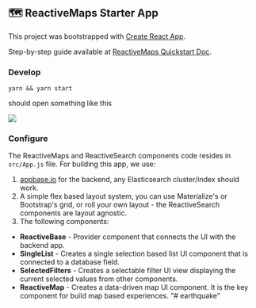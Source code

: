 ## 🗺️ ReactiveMaps Starter App

This project was bootstrapped with [Create React App](https://github.com/facebookincubator/create-react-app).

Step-by-step guide available at [ReactiveMaps Quickstart Doc](https://opensource.appbase.io/reactive-manual/getting-started/reactivemaps.html).

### Develop

```
yarn && yarn start
```

should open something like this

![](https://i.imgur.com/uZ2rAab.png)

### Configure

The ReactiveMaps and ReactiveSearch components code resides in `src/App.js` file. For building this app, we use:

1.  [appbase.io](https://appbase.io) for the backend, any Elasticsearch cluster/index should work.
2.  A simple flex based layout system, you can use Materialize's or Bootstrap's grid, or roll your own layout - the ReactiveSearch components are layout agnostic.
3.  The following components:

* **ReactiveBase** - Provider component that connects the UI with the backend app.
* **SingleList** - Creates a single selection based list UI component that is connected to a database field.
* **SelectedFilters** - Creates a selectable filter UI view displaying the current selected values from other components.
* **ReactiveMap** - Creates a data-driven map UI component. It is the key component for build map based experiences.
  "# earthquake"

